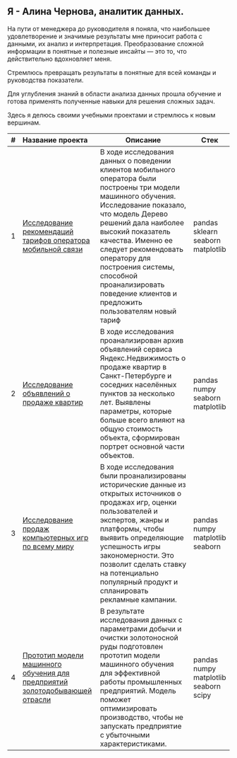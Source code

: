 ## Я - Алина Чернова, аналитик данных. 

На пути от менеджера до руководителя я поняла, что наибольшее удовлетворение и значимые результаты мне приносит работа с данными, их анализ и интерпретация. Преобразование сложной информации в понятные и полезные инсайты — это то, что действительно вдохновляет меня.

Стремлюсь превращать результаты в понятные для всей команды и руководства показатели.

Для углубления знаний в области анализа данных прошла обучение и готова применять полученные навыки для решения сложных задач.

Здесь я делюсь своими учебными проектами и стремлюсь к новым вершинам.

|#|Название проекта|Описание|Стек|
|-|:----------|----------|----------|
|1|[Исследование рекомендаций тарифов оператора мобильной связи](https://github.com/AlinChern/Projects_portfolio/tree/d47d9308eb04532f44a3ef139e98a03553109203/%D0%9F%D1%80%D0%BE%D0%B5%D0%BA%D1%82%20%D0%98%D1%81%D1%81%D0%BB%D0%B5%D0%B4%D0%BE%D0%B2%D0%B0%D0%BD%D0%B8%D0%B5%20%D1%82%D0%B0%D1%80%D0%B8%D1%84%D0%BE%D0%B2)|В ходе исследования данных о поведении клиентов мобильного оператора были построены три модели машинного обучения. Исследование показало, что модель Дерево решений дала наиболее высокий показатель качества. Именно ее следует рекомендовать оператору для построения системы, способной проанализировать поведение клиентов и предложить пользователям новый тариф|pandas</br>sklearn</br>seaborn</br>matplotlib|
|2|[Исследование объявлений о продаже квартир](https:)|В ходе исследования проанализирован архив объявлений сервиса Яндекс.Недвижимость о продаже квартир в Санкт-Петербурге и соседних населённых пунктов за несколько лет. Выявлены параметры, которые больше всего влияют на общую стоимость объекта, сформирован портрет основной части объектов.|pandas</br>numpy</br>seaborn</br>matplotlib|
|3|[Исследование продаж компьютерных игр по всему миру](https:)|В ходе исследования были проанализированы исторические данные из открытых источников о продажах игр, оценки пользователей и экспертов, жанры и платформы, чтобы выявить определяющие успешность игры закономерности. Это позволит сделать ставку на потенциально популярный продукт и спланировать рекламные кампании.|pandas</br>numpy</br>matplotlib</br>seaborn|
|4|[Прототип модели машинного обучения для предприятий золотодобывающей отрасли](https:)|В результате исследования данных с параметрами добычи и очистки золотоносной руды подготовлен прототип модели машинного обучения для эффективной работы промышленных предприятий. Модель поможет оптимизировать производство, чтобы не запускать предприятие с убыточными характеристиками.|pandas</br>numpy</br>matplotlib</br>seaborn</br>scipy|
